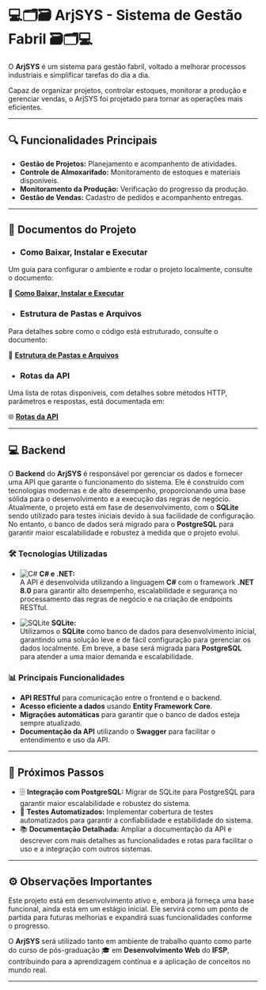 # 💻🗂️🗃️ ArjSYS - Sistema de Gestão Fabril 🗃️🗂️💻

O **ArjSYS** é um sistema para gestão fabril, voltado a melhorar processos industriais e simplificar tarefas do dia a dia.

Capaz de organizar projetos, controlar estoques, monitorar a produção e gerenciar vendas, o ArjSYS foi projetado para tornar as operações mais eficientes.

---

## 🔍 **Funcionalidades Principais**

- **Gestão de Projetos:** Planejamento e acompanhento de atividades.
- **Controle de Almoxarifado:** Monitoramento de estoques e materiais disponíveis.
- **Monitoramento da Produção:** Verificação do progresso da produção.
- **Gestão de Vendas:** Cadastro de pedidos e acompanhento entregas.

---

## 📂 **Documentos do Projeto**

- ### **Como Baixar, Instalar e Executar**

Um guia para configurar o ambiente e rodar o projeto localmente, consulte o documento:

🚀 [**Como Baixar, Instalar e Executar**](https://github.com/LuizFAraujo/arjsys_back_api/blob/main/docs/Como_Baixar_Instalar_e_Executar.md)

- ### **Estrutura de Pastas e Arquivos**

Para detalhes sobre como o código está estruturado, consulte o documento:

📁 [**Estrutura de Pastas e Arquivos**](https://github.com/LuizFAraujo/arjsys_back_api/blob/main/docs/Estrutura_de_Pastas_e_Arquivos.md)

- ### **Rotas da API**

Uma lista de rotas disponíveis, com detalhes sobre métodos HTTP, parâmetros e respostas, está documentada em:

🌐 [**Rotas da API**](https://github.com/LuizFAraujo/arjsys_back_api/blob/main/docs/Rotas_da_API.md)

---

## 💻 **Backend**

O **Backend** do **ArjSYS** é responsável por gerenciar os dados e fornecer uma API que garante o funcionamento do sistema. Ele é construído com tecnologias modernas e de alto desempenho, proporcionando uma base sólida para o desenvolvimento e a execução das regras de negócio. Atualmente, o projeto está em fase de desenvolvimento, com o **SQLite** sendo utilizado para testes iniciais devido à sua facilidade de configuração. No entanto, o banco de dados será migrado para o **PostgreSQL** para garantir maior escalabilidade e robustez à medida que o projeto evolui.

### 🛠️ **Tecnologias Utilizadas**

- ![C#](https://img.shields.io/badge/-C%23-239120?logo=csharp&logoColor=white&style=flat-square) **C# e .NET:**  
  A API é desenvolvida utilizando a linguagem **C#** com o framework **.NET 8.0** para garantir alto desempenho, escalabilidade e segurança no processamento das regras de negócio e na criação de endpoints RESTful.

- ![SQLite](https://img.shields.io/badge/-SQLite-003B57?logo=sqlite&logoColor=white&style=flat-square) **SQLite:**  
  Utilizamos o **SQLite** como banco de dados para desenvolvimento inicial, garantindo uma solução leve e de fácil configuração para gerenciar os dados localmente. Em breve, a base será migrada para **PostgreSQL** para atender a uma maior demanda e escalabilidade.

### 📊 **Principais Funcionalidades**

- **API RESTful** para comunicação entre o frontend e o backend.
- **Acesso eficiente a dados** usando **Entity Framework Core**.
- **Migrações automáticas** para garantir que o banco de dados esteja sempre atualizado.
- **Documentação da API** utilizando o **Swagger** para facilitar o entendimento e uso da API.

---

## 📝 **Próximos Passos**

- 🗄️ **Integração com PostgreSQL:** Migrar de SQLite para PostgreSQL para garantir maior escalabilidade e robustez do sistema.
- 🧪 **Testes Automatizados:** Implementar cobertura de testes automatizados para garantir a confiabilidade e estabilidade do sistema.
- 📚 **Documentação Detalhada:** Ampliar a documentação da API e descrever com mais detalhes as funcionalidades e rotas para facilitar o uso e a integração com outros sistemas.

---

## ⚙️ **Observações Importantes**

Este projeto está em desenvolvimento ativo e, embora já forneça uma base funcional, ainda está em um estágio inicial. Ele servirá como um ponto de partida para futuras melhorias e expandirá suas funcionalidades conforme o progresso.

O **ArjSYS** será utilizado tanto em ambiente de trabalho quanto como parte do curso de pós-graduação 🎓 em **Desenvolvimento Web** do **IFSP**, contribuindo para a aprendizagem contínua e a aplicação de conceitos no mundo real.

---
